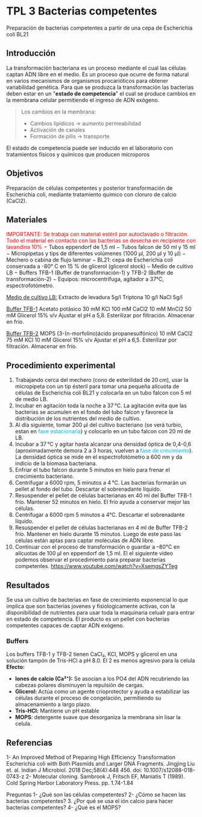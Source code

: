 # TPL 3 Bacterias competentes
Preparación de bacterias competentes a partir de una cepa de Escherichia coli BL21

## Introducción
La transformación bacteriana es un proceso mediante el cual las células captan ADN libre en el medio. 
Es un proceso que ocurre de forma natural en varios mecanismos de organismos procarióticos para obtener variabilidad genética. Para que se produzca la transformación las bacterias deben estar en un "**estado de competencia**" el cual se produce cambios en la membrana celular permitiendo el ingreso de ADN exógeno.
> Los cambios en la membrana:
> - Cambios lipídicos -> aumento permeabilidad
> - Activación de canales 
> - Formación de pilis -> transporte

El estado de competencia puede ser inducido en el laboratorio con tratamientos físicos y químicos que producen microporos
## Objetivos
Preparación de células competentes y posterior transformación de Escherichia coli, mediante tratamiento químico con cloruro de calcio (CaCl2).
## Materiales
<font color="#ff0000">IMPORTANTE: Se trabaja con material estéril por autoclavado o filtración. Todo el material en contacto con las bacterias se desecha en recipiente con lavandina 10%</font>
− Tubos eppendorf de 1,5 ml
− Tubos falcon de 50 ml y 15 ml
− Micropipetas y tips de diferentes volúmenes (1000 μl, 200 μl y 10 μl)
− Mechero o cabina de flujo laminar
− BL21: cepa de Escherichia coli conservada a -80° C en 15 % de glicerol (glicerol stock)
− Medio de cultivo LB
− Buffers TFB-1 (Buffer de transformación-1) y TFB-2 (Buffer de transformación-2)
− Equipos: microcentrífuga, agitador a 37°C, espectrofotómetro.

<u>Medio de cultivo LB:</u>
Extracto de levadura 5g/l
Triptona 10 g/l
NaCl 5g/l

<u>Buffer TFB-1</u>
Acetato potásico  30 mM
KCl 100 mM
CaCl2 10 mM
MnCl2 50 mM
Glicerol 15% v/v
Ajustar el pH a 5,8. Esterilizar por filtración. Almacenar en frío.

<u>Buffer TFB-2</u>
MOPS (3-(n-morfolino)ácido propanesulfónico) 10 mM
CaCl2 75 mM
KCl 10 mM
Glicerol 15% v/v
Ajustar el pH a 6,5. Esterilizar por filtración. Almacenar en frío.

## Procedimiento experimental
1. Trabajando cerca del mechero (cono de esterilidad de 20 cm), usar la micropipeta con un tip ésteril para tomar una pequeña alícuota de células de Escherichia coli BL21 y colocarla en un tubo falcon con 5 ml de medio LB.
2. Incubar en agitación toda la noche a 37 °C. La agitación evita que las bacterias se
acumulen en el fondo del tubo falcon y favorece la distribución de los nutrientes del medio de cultivo.
3. Al día siguiente, tomar 200 μl del cultivo bacteriano (se verá turbio, estan en <font color="#00b0f0">fase estacionaria</font>) y colocarlo en un tubo falcon con 20 ml de LB.
4. Incubar a 37 °C y agitar hasta alcanzar una densidad óptica de 0,4-0,6 (aproximadamente demora 2 a 3 horas, vuelven a <font color="#00b0f0">fase de crecimiento</font>). La densidad óptica se mide en el espectrofotómetro a 600 nm y da indicio de la biomasa bacteriana.
5. Enfriar el tubo falcon durante 5 minutos en hielo para frenar el crecimiento bacteriano.
6. Centrifugar a 6000 rpm, 5 minutos a 4 °C. Las bacterias formarán un pellet al fondo del tubo. Descartar el sobrenadante líquido.
7. Resuspender el pellet de células bacterianas en 40 ml del Buffer TFB-1 frío. Mantener 52 minutos en hielo. El frío ayuda a conservar mejor las células.
8. Centrifugar a 6000 rpm 5 minutos a 4°C. Descartar el sobrenadante líquido.
9. Resuspender el pellet de células bacterianas en 4 ml de Buffer TFB-2 frío. Mantener en hielo durante 15 minutos. Luego de este paso las células están aptas para captar moléculas de ADN libre.
10. Continuar con el proceso de transformación o guardar a –80°C en alícuotas de 100 μl en eppendorf de 1,5 ml.
El el siguiente video podemos observar el procedimiento para preparar bacterias competentes.
https://www.youtube.com/watch?v=XsemgsZYTeg
## Resultados
Se usa un cultivo de bacterias en fase de crecimiento exponencial lo que implica que son bacterias jovenes y fisiologicamente activas, con la disponibilidad de nutrientes para usar toda la maquinaria celualr para entrar en estado de competencia.
El producto es un pellet con bacterias competentes capaces de captar ADN exógeno.
### Buffers
Los buffers TFB-1 y TFB-2 tienen CaCl₂, KCl, MOPS y glicerol en una solución tampón de Tris-HCl a pH 8.0. El 2 es menos agresivo para la celula
**Efecto:**
- **Iones de calcio (Ca²⁺):** Se asocian a los PO4 del ADN recubriendo las cabezas polares disminuyen la repulsión de cargas.
- **Glicerol:** Actúa como un agente crioprotector y ayuda a estabilizar las células durante el proceso de congelación, permitiendo su almacenamiento a largo plazo.
- **Tris-HCl:** Mantiene un pH estable
- **MOPS**: detergente suave que desorganiza la membrana sin lisar la celula.


## Referencias
1- An Improved Method of Preparing High Efficiency Transformation Escherichia coli
with Both Plasmids and Larger DNA Fragments. Jingjing Liu et. al. Indian J Microbiol. 2018 Dec;58(4):448 456. doi: 10.1007/s12088-018-0743-z
2- Molecular cloning. Sambrook J, Fritsch EF, Maniatis T (1989). Cold Spring Harbor
Laboratory Press. pp. 1.74-1.84

Preguntas
1- ¿Qué son las células competentes?
2- ¿Cómo se hacen las bacterias competentes?
3. ¿Por qué se usa el ión calcio para hacer bacterias competentes?
4- ¿Qué es el MOPS?